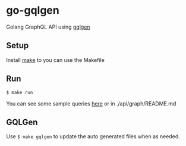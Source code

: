 # go-gqlgen
Golang GraphQL API using [gqlgen](https://gqlgen.com/ "gqlgen")

## Setup

Install [make](https://github.com/mklabs/make#readme "make") to you can use the Makefile

## Run

```
$ make run
```

You can see some sample queries [here](https://github.com/rflvicentini/go-gqlgen/blob/master/api/graph/README.md "here") or in ./api/graph/README.md

## GQLGen

Use `$ make gqlgen` to update the auto generated files when as needed.

